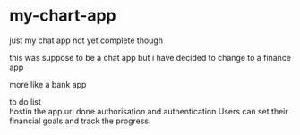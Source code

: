 # my-chart-app

just my chat app not yet complete though


this was suppose to be a chat app but i have decided to change to a finance app 

more like a bank app 


to do list  
hostin the app url  done 
authorisation and authentication
Users can set their financial goals and track the progress.